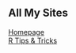 ## All My Sites

[Homepage](https://yassin-eltahir.github.io/datadisco.github.io/)    
[R Tips & Tricks](https://yassin-eltahir.github.io/datadisco.github.io/R%20Tips%20&%20Tricks)
